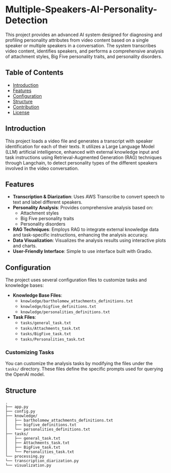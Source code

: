 # Multiple-Speakers-AI-Personality-Detection
This project provides an advanced AI system designed for diagnosing and profiling personality attributes from video content based on a single speaker or multiple speakers in a conversation. The system transcribes video content, identifies speakers, and performs a comprehensive analysis of attachment styles, Big Five personality traits, and personality disorders.

## Table of Contents

- [Introduction](#introduction)
- [Features](#features)
- [Configuration](#configuration)
- [Structure](#structure)
- [Contribution](#contribution)
- [License](#license)

## Introduction

This project loads a video file and generates a transcript with speaker identification for each of their texts. It utilizes a Large Language Model (LLM) artificial intelligence, enhanced with external knowledge input and task instructions using Retrieval-Augmented Generation (RAG) techniques through Langchain, to detect personality types of the different speakers involved in the video conversation.

## Features

- **Transcription & Diarization**: Uses AWS Transcribe to convert speech to text and label different speakers.
- **Personality Analysis**: Provides comprehensive analysis based on:
  - Attachment styles
  - Big Five personality traits
  - Personality disorders
- **RAG Techniques**: Employs RAG to integrate external knowledge data and task-specific instructions, enhancing the analysis accuracy.
- **Data Visualization**: Visualizes the analysis results using interactive plots and charts.
- **User-Friendly Interface**: Simple to use interface built with Gradio.

## Configuration

The project uses several configuration files to customize tasks and knowledge bases:

- **Knowledge Base Files**:
  - `knowledge/bartholomew_attachments_definitions.txt`
  - `knowledge/bigfive_definitions.txt`
  - `knowledge/personalities_definitions.txt`
- **Task Files**:
  - `tasks/general_task.txt`
  - `tasks/Attachments_task.txt`
  - `tasks/BigFive_task.txt`
  - `tasks/Personalities_task.txt`

### Customizing Tasks

You can customize the analysis tasks by modifying the files under the `tasks/` directory. These files define the specific prompts used for querying the OpenAI model.

## Structure

```
.
├── app.py
├── config.py
├── knowledge/
│   ├── bartholomew_attachments_definitions.txt
│   ├── bigfive_definitions.txt
│   └── personalities_definitions.txt
├── tasks/
│   ├── general_task.txt
│   ├── Attachments_task.txt
│   ├── BigFive_task.txt
│   └── Personalities_task.txt
└── processing.py
└── transcription_diarization.py
└── visualization.py
```
